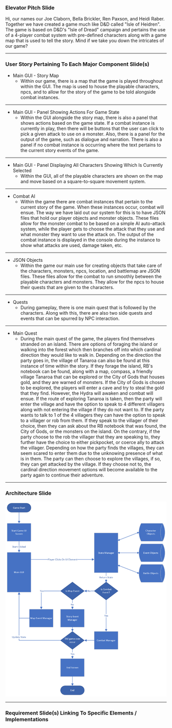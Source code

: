 ### Elevator Pitch Slide

Hi, our names our Joe Claborn, Bella Brickler, Ren Paxson, and Heidi Raber. Together we have created a game much like D&D called "Isle of Heidren". The game is based on D&D's "Isle of Dread" campaign and pertains the use of a 4-player combat system with pre-defined characters along with a game map that is used to tell the story. Mind if we take you down the intricates of our game?

--------------------------------------------------------------------------------------------------------------------------------------------------------

### User Story Pertaining To Each Major Component Slide(s)

- Main GUI - Story Map
    - Within our game, there is a map that the game is played throughout within the GUI. The map is used to house the playable characters, npcs, and to allow for the story of the game to be told alongside combat instances.

--------------------------------------------------------------------------------------------------------------------------------------------------------

- Main GUI - Panel Showing Actions For Game State
    - Within the GUI alongside the story map, there is also a panel that shows actions based on the game state. If a combat instance is currently in play, then there will be buttons that the user can click to pick a given attack to use on a monster. Also, there is a panel for the output of the game, such as dialogue and narration. There is also a panel if no combat instance is occurring where the text pertains to the current story events of the game.

--------------------------------------------------------------------------------------------------------------------------------------------------------

- Main GUI - Panel Displaying All Characters Showing Which Is Currently Selected
    - Within the GUI, all of the playable characters are shown on the map and move based on a square-to-square movement system.

--------------------------------------------------------------------------------------------------------------------------------------------------------

- Combat AI
    - Within the game there are combat instances that pertain to the current story of the game. When these instances occur, combat will ensue. The way we have laid out our system for this is to have JSON files that hold our player objects and monster objects. These files allow for the monster combat to be based on a simple AI auto-attack system, while the player gets to choose the attack that they use and what monster they want to use the attack on. The output of the combat instance is displayed in the console during the instance to show what attacks are used, damage taken, etc.

--------------------------------------------------------------------------------------------------------------------------------------------------------

- JSON Objects
    - Within the game our main use for creating objects that take care of the characters, monsters, npcs, location, and battlemap are JSON files. These files allow for the combat to run smoothly between the playable characters and monsters. They allow for the npcs to house their quests that are given to the characters. 

--------------------------------------------------------------------------------------------------------------------------------------------------------

- Quests
    - During gameplay, there is one main quest that is followed by the characters. Along with this, there are also two side quests and events that can be spurred by NPC interaction.

--------------------------------------------------------------------------------------------------------------------------------------------------------

- Main Quest
    - During the main quest of the game, the players find themselves stranded on an island. There are options of foraging the island or walking into the forest which then branches off into which cardinal direction they would like to walk in. Depending on the direction the party goes in, the village of Tanaroa can also be found at this instance of time within the story. If they forage the island, RB's notebook can be found, along with a map, compass, a friendly village Tanaroa that can be explored or the City of Gods that houses gold, and they are warned of monsters. If the City of Gods is chosen to be explored, the players will enter a cave and try to steal the gold that they find. However, the Hydra will awaken and combat will ensue. If the route of exploring Tanaroa is taken, then the party will enter the village and have the option to speak to 4 different villagers along with not entering the village if they do not want to. If the party wants to talk to 1 of the 4 villagers they can have the option to speak to a villager or rob from them. If they speak to the villager of their choice, then they can ask about the RB notebook that was found, the City of Gods, or the monsters on the island. On the contrary, if the party choose to the rob the villager that they are speaking to, they further have the choice to either pickpocket, or coerce ally to attack the villager. Depending on how the party finds the villages, they can seem scared to enter them due to the unknowing presence of what is in them. The party can then choose to explore the villages, if so, they can get attacked by the village. If they choose not to, the cardinal direction movement options will become available to the party again to continue their adventure.

--------------------------------------------------------------------------------------------------------------------------------------------------------

### Architecture Slide

![System Architecture](./images/overall-game-flow.png)

--------------------------------------------------------------------------------------------------------------------------------------------------------

### Requirement Slide(s) Linking To Specific Elements / Implementations
